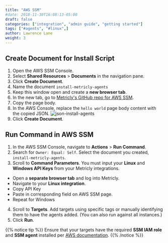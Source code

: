 ```yaml
---
title: "AWS SSM"
#date: 2018-11-30T16:08:13-05:00
draft: false
categories: ["integration", "admin guide", "getting started"]
tags: ["#agents", "#linux",]
author: Lawrence Lane
weight: 3
---
```


## Create Document for Install Script

1. Open the AWS SSM Console.
2. Select **Shared Resources** > **Documents** in the navigation pane.
3. Click **Create Document**.
4. Name the document `install-metricly-agents`
4. Keep this window open and create a **new browser tab**.
5. In the new tab, go to [Metricly's GitHub repo for AWS SSM](https://docs.google.com/document/d/1G6BpbE2TDPxcb3l0mg4qTJ3D2P96MWVFz_OWaf3QTcs/edit?usp=sharing).
6. Copy the page body.
7. In the AWS Console, replace the `hello world` page body content with the copied JSON.
![json-install-agents](/images/LINUX-aws-ssm-install/json-install-agents.png)
8. Click **Create Document**.

## Run Command in AWS SSM

1. In the AWS SSM Console, navigate to **Actions** > **Run Command**.
2. Search for `Owner: Equal: Self`. Select the document you created, `install-metricly-agents`.
3. Scroll to **Command Parameters**. You must input your **Linux** and **Windows API Keys** from your Metricly integrations.
  - Open a **separate browser tab** and log into Metricly.
  - Navigate to your **Linux integration**.
  - Copy API Key
  - Paste in corresponding field on AWS SSM page.
  - Repeat for Windows
4. Scroll to **Targets**. Add targets using specific tags or manually identifying them to have the agents added. (You can also run against all instances.)
5. Click **Run**.

{{% notice tip %}}
Ensure that your targets have the required **SSM IAM role** and **SSM agent** installed per [AWS documentation](https://docs.aws.amazon.com/AWSEC2/latest/UserGuide/iam-roles-for-amazon-ec2.html#attach-iam-role).
{{% /notice %}}
